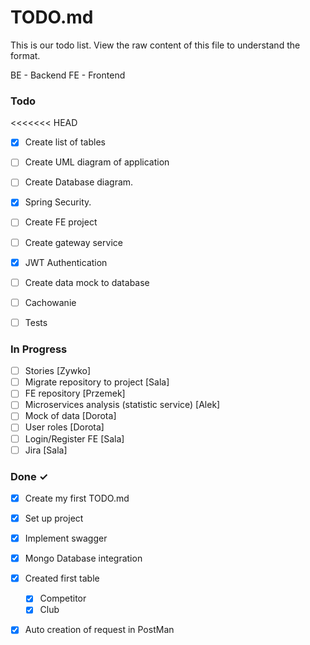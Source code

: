 # TODO.md

This is our todo list.
View the raw content of this file to understand the format.

BE - Backend
FE - Frontend

### Todo
<<<<<<< HEAD
- [x] Create list of tables
- [ ] Create UML diagram of application
- [ ] Create Database diagram.
- [x] Spring Security.
- [ ] Create FE project
- [ ] Create gateway service
- [x] JWT Authentication
- [ ] Create data mock to database
- [ ] Cachowanie
- [ ] Tests


### In Progress

- [ ] Stories [Zywko]
- [ ] Migrate repository to project [Sala]
- [ ] FE repository [Przemek]
- [ ] Microservices analysis (statistic service) [Alek]
- [ ] Mock of data [Dorota]
- [ ] User roles [Dorota]
- [ ] Login/Register FE [Sala]
- [ ] Jira [Sala]

### Done ✓

- [x] Create my first TODO.md  
- [x] Set up project
- [x] Implement swagger
- [x] Mongo Database integration
- [x] Created first table
    - [x] Competitor
    - [x] Club
- [x] Auto creation of request in PostMan
  
  
